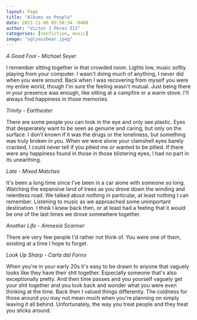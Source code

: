 ```yaml
---
layout: Page
title: "Albums as People"
date: 2021-11-06 05:50:34 -0400
author: "Victor J Perez III"
categories: [nonfiction, music]
image: "uglyassbear.jpeg"
---
```


*A Good Fool - Michael Seyer*

I remember sitting together in that crowded room. Lights low, music softly playing from your computer. I wasn't doing much of anything, I never did when you were around. Back when I was recovering from myself you were my entire world, though I'm sure the feeling wasn't mutual. Just being there in your presence was enough, like sitting at a campfire or a warm stove. I'll always find happiness in those memories.

*Trinity - Eartheater*

There are some people you can look in the eye and only see plastic. Eyes that desperately want to be seen as genuine and caring, but only on the surface. I don't known if it was the drugs or the loneliness, but something was truly broken in you. When we were alone your clamshell eyes barely cracked, I could never tell if you pitied me or wanted to be pitied. If there were any happiness found in those in those blistering eyes, I had no part in its unearthing.

*Late - Mixed Matches*

It's been a long time since I've been in a car alone with someone so long. Watching the expansive land of trees as you drove down the winding and relentless road. We talked about nothing in particular, at least nothing I can remember. Listening to music as we approached some unimportant destination. I think I knew back then, or at least had a feeling that it would be one of the last times we drove somewhere together.

*Another Life - Amnesia Scanner*

There are very few people I'd rather not think of. You were one of them, existing at a time I hope to forget.

*Look Up Sharp - Carla dal Forno*

When you're in your early 20s it's easy to be drawn to anyone that vaguely looks like they have their shit together. Especially someone that's also exceptionally pretty. And then  time passes and you yourself vaguely get your shit together and you look back and wonder what you were even thinking at the time. Back then I valued things differently. The coldness for those around you may not mean much when you're planning on simply leaving it all behind. Unfortunately, the way you treat people and they treat you sticks around.
